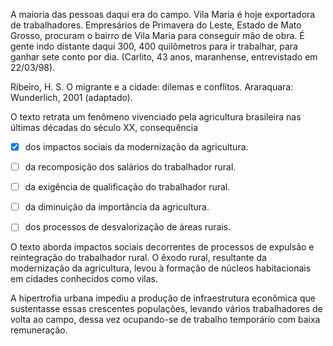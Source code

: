 

A maioria das pessoas daqui era do campo. Vila Maria é hoje exportadora de trabalhadores. Empresários de Primavera do Leste, Estado de Mato Grosso, procuram o bairro de Vila Maria para conseguir mão de obra. É gente indo distante daqui 300, 400 quilômetros para ir trabalhar, para ganhar sete conto por dia. (Carlito, 43 anos, maranhense, entrevistado em 22/03/98).

Ribeiro, H. S. O migrante e a cidade: dilemas e conflitos. Araraquara: Wunderlich, 2001 (adaptado).

O texto retrata um fenômeno vivenciado pela agricultura brasileira nas últimas décadas do século XX, consequência



- [x] dos impactos sociais da modernização da agricultura.
- [ ] da recomposição dos salários do trabalhador rural.
- [ ] da exigência de qualificação do trabalhador rural.
- [ ] da diminuição da importância da agricultura.
- [ ] dos processos de desvalorização de áreas rurais.


O texto aborda impactos sociais decorrentes de processos de expulsão e reintegração do trabalhador rural. O êxodo rural, resultante da modernização da agricultura, levou à formação de núcleos habitacionais em cidades conhecidos como vilas.

A hipertrofia urbana impediu a produção de infraestrutura econômica que sustentasse essas crescentes populações, levando vários trabalhadores de volta ao campo, dessa vez ocupando-se de trabalho temporário com baixa remuneração.
